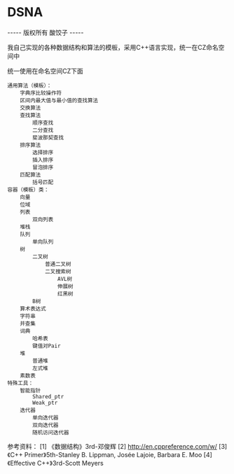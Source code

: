 # DSNA

----- 版权所有 酸饺子 -----

我自己实现的各种数据结构和算法的模板，采用C++语言实现，统一在CZ命名空间中

统一使用在命名空间CZ下面

    通用算法（模板）：
        字典序比较操作符
        区间内最大值与最小值的查找算法
        交换算法
        查找算法
            顺序查找
            二分查找
            斐波那契查找
        排序算法
            选择排序
            插入排序
            冒泡排序
        匹配算法
            括号匹配
    容器（模板）类：
        向量
        位域
        列表
            双向列表
        堆栈
        队列
            单向队列
        树
            二叉树
                普通二叉树
                二叉搜索树
                    AVL树
                    伸展树
                    红黑树
            B树
        算术表达式
        字符串
        并查集
        词典
            哈希表
            键值对Pair
        堆
            普通堆
            左式堆
        素数表
    特殊工具：
        智能指针
            Shared_ptr
            Weak_ptr
        迭代器
            单向迭代器
            双向迭代器
            随机访问迭代器

参考资料：
[1] 《数据结构》3rd-邓俊辉
[2] http://en.cppreference.com/w/
[3] 《C++ Primer》5th-Stanley B. Lippman, Josée Lajoie, Barbara E. Moo
[4] 《Effective C++》3rd-Scott Meyers
